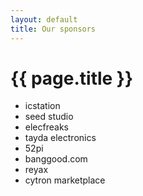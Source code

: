 ```yaml
---
layout: default
title: Our sponsors
---
```


# {{ page.title }}

- icstation
- seed studio
- elecfreaks
- tayda electronics
- 52pi
- banggood.com
- reyax
- cytron marketplace
